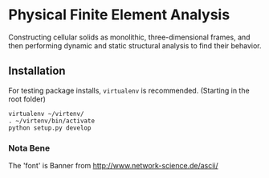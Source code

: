 # Physical Finite Element Analysis 
Constructing cellular solids as monolithic, three-dimensional frames, and then performing dynamic and static structural analysis to find their behavior.

## Installation
For testing package installs, `virtualenv` is recommended.
(Starting in the root folder)

    virtualenv ~/virtenv/
    . ~/virtenv/bin/activate
    python setup.py develop

### Nota Bene
The 'font' is Banner from http://www.network-science.de/ascii/
